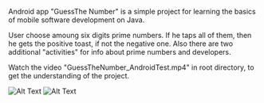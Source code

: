 Android app "GuessThe Number" is a simple project for learning the basics of mobile software development on Java.

User choose amoung six digits prime numbers. If he taps all of them, then he gets the positive toast,
if not the negative one. Also there are two additional "activities" for info about prime numbers and developers.

Watch the video "GuessTheNumber_AndroidTest.mp4" in root directory, to get the understanding of the project.

![Alt Text](https://media.giphy.com/media/UkXwXVy62us1TkT2dg/giphy.gif)
![Alt Text](https://media.giphy.com/media/OupWijKSDoOUXydnKw/giphy.gif)
